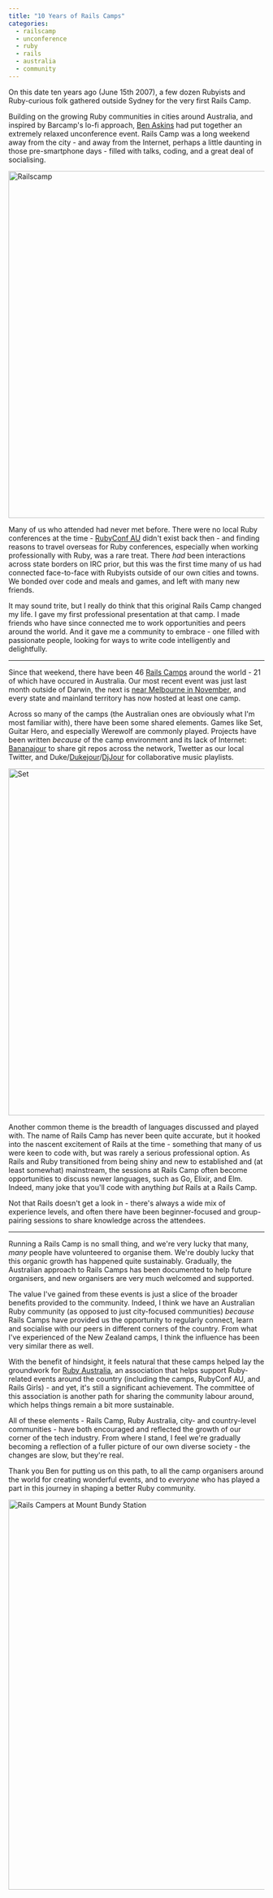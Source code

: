 ```yaml
---
title: "10 Years of Rails Camps"
categories:
  - railscamp
  - unconference
  - ruby
  - rails
  - australia
  - community
---
```

On this date ten years ago (June 15th 2007), a few dozen Rubyists and Ruby-curious folk gathered outside Sydney for the very first Rails Camp.

Building on the growing Ruby communities in cities around Australia, and inspired by Barcamp's lo-fi approach, [Ben Askins](https://twitter.com/genlevel) had put together an extremely relaxed unconference event. Rails Camp was a long weekend away from the city - and away from the Internet, perhaps a little daunting in those pre-smartphone days - filled with talks, coding, and a great deal of socialising.

<a data-flickr-embed="true"  href="https://www.flickr.com/photos/aussiegeek/7397688368/in/pool-rails-camp/" title="Railscamp"><img src="https://c1.staticflickr.com/8/7086/7397688368_c6b06a998c_b.jpg" width="1024" height="683" alt="Railscamp"></a><script async src="//embedr.flickr.com/assets/client-code.js" charset="utf-8"></script>

Many of us who attended had never met before. There were no local Ruby conferences at the time - [RubyConf AU](http://rubyconf.org.au) didn't exist back then - and finding reasons to travel overseas for Ruby conferences, especially when working professionally with Ruby, was a rare treat. There _had_ been interactions across state borders on IRC prior, but this was the first time many of us had connected face-to-face with Rubyists outside of our own cities and towns. We bonded over code and meals and games, and left with many new friends.

It may sound trite, but I really do think that this original Rails Camp changed my life. I gave my first professional presentation at that camp. I made friends who have since connected me to work opportunities and peers around the world. And it gave me a community to embrace - one filled with passionate people, looking for ways to write code intelligently and delightfully.

---

Since that weekend, there have been 46 [Rails Camps](http://rails.camp) around the world - 21 of which have occured in Australia. Our most recent event was just last month outside of Darwin, the next is [near Melbourne in November](https://rc22.carrd.co), and every state and mainland territory has now hosted at least one camp.

Across so many of the camps (the Australian ones are obviously what I'm most familiar with), there have been some shared elements. Games like Set, Guitar Hero, and especially Werewolf are commonly played. Projects have been written _because_ of the camp environment and its lack of Internet: [Bananajour](https://github.com/toolmantim/bananajour) to share git repos across the network, Twetter as our local Twitter, and Duke/[Dukejour](https://github.com/prohax/dukejour)/[DjJour](https://github.com/geelen/djjour) for collaborative music playlists.

<a data-flickr-embed="true"  href="https://www.flickr.com/photos/dylanfm/10903473844/in/pool-rails-camp/" title="Set"><img src="https://c1.staticflickr.com/8/7311/10903473844_8b6304ef41_b.jpg" width="1024" height="683" alt="Set"></a><script async src="//embedr.flickr.com/assets/client-code.js" charset="utf-8"></script>

Another common theme is the breadth of languages discussed and played with. The name of Rails Camp has never been quite accurate, but it hooked into the nascent excitement of Rails at the time - something that many of us were keen to code with, but was rarely a serious professional option. As Rails and Ruby transitioned from being shiny and new to established and (at least somewhat) mainstream, the sessions at Rails Camp often become opportunities to discuss newer languages, such as Go, Elixir, and Elm. Indeed, many joke that you'll code with anything _but_ Rails at a Rails Camp.

Not that Rails doesn't get a look in - there's always a wide mix of experience levels, and often there have been beginner-focused and group-pairing sessions to share knowledge across the attendees.

---

Running a Rails Camp is no small thing, and we're very lucky that many, _many_ people have volunteered to organise them. We're doubly lucky that this organic growth has happened quite sustainably. Gradually, the Australian approach to Rails Camps has been documented to help future organisers, and new organisers are very much welcomed and supported.

The value I've gained from these events is just a slice of the broader benefits provided to the community. Indeed, I think we have an Australian Ruby community (as opposed to just city-focused communities) _because_ Rails Camps have provided us the opportunity to regularly connect, learn and socialise with our peers in different corners of the country. From what I've experienced of the New Zealand camps, I think the influence has been very similar there as well.

With the benefit of hindsight, it feels natural that these camps helped lay the groundwork for [Ruby Australia](http://ruby.org.au), an association that helps support Ruby-related events around the country (including the camps, RubyConf AU, and Rails Girls) - and yet, it's still a significant achievement. The committee of this association is another path for sharing the community labour around, which helps things remain a bit more sustainable.

All of these elements - Rails Camp, Ruby Australia, city- and country-level communities - have both encouraged and reflected the growth of our corner of the tech industry. From where I stand, I feel we're gradually becoming a reflection of a fuller picture of our own diverse society - the changes are slow, but they're real.

Thank you Ben for putting us on this path, to all the camp organisers around the world for creating wonderful events, and to _everyone_ who has played a part in this journey in shaping a better Ruby community.

<a data-flickr-embed="true"  href="https://www.flickr.com/photos/freelancing_god/34136171930/in/pool-rails-camp/" title="Rails Campers at Mount Bundy Station"><img src="https://c1.staticflickr.com/5/4192/34136171930_18b4e487a5_b.jpg" width="1024" height="768" alt="Rails Campers at Mount Bundy Station"></a><script async src="//embedr.flickr.com/assets/client-code.js" charset="utf-8"></script>
